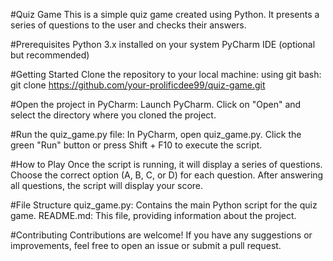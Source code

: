 #Quiz Game
This is a simple quiz game created using Python. It presents a series of questions to the user and checks their answers.

#Prerequisites
Python 3.x installed on your system
PyCharm IDE (optional but recommended)

#Getting Started
Clone the repository to your local machine:
using git bash:
git clone https://github.com/your-prolificdee99/quiz-game.git

#Open the project in PyCharm:
Launch PyCharm.
Click on "Open" and select the directory where you cloned the project.

#Run the quiz_game.py file:
In PyCharm, open quiz_game.py.
Click the green "Run" button or press Shift + F10 to execute the script.

#How to Play
Once the script is running, it will display a series of questions.
Choose the correct option (A, B, C, or D) for each question.
After answering all questions, the script will display your score.

#File Structure
quiz_game.py: Contains the main Python script for the quiz game.
README.md: This file, providing information about the project.

#Contributing
Contributions are welcome! If you have any suggestions or improvements, feel free to open an issue or submit a pull request.


